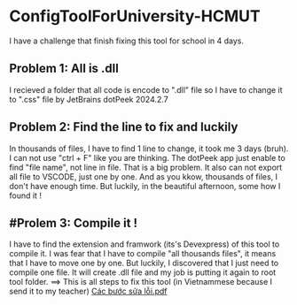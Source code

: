 # ConfigToolForUniversity-HCMUT
I have a challenge that finish fixing this tool for school in 4 days.
## Problem 1: All is .dll
I recieved a folder that all code is encode to ".dll" file so I have to change it to ".css" file by JetBrains dotPeek 2024.2.7
## Problem 2: Find the line to fix and luckily
In thousands of files, I have to find 1 line to change, it took me 3 days (bruh). I can not use "ctrl + F" like you are thinking. The dotPeek app just enable to find "file name", not line in file. That is a big problem. It also can not export all file to VSCODE, just one by one. And as you kkow, thousands of files, I don't have enough time. But luckily, in the beautiful afternoon, some how I found it !
## #Prolem 3: Compile it !
I have to find the extension and framwork (its's Devexpress) of this tool to compile it. I was fear that I have to compile "all thousands files", it means that I have to move one by one. But luckily, I discovered that I just need to compile one file. It will create .dll file and my job is putting it again to root tool folder.
==> This is all steps to fix this tool (in Vietnammese because I send it to my teacher) [Các bước sửa lỗi.pdf](https://github.com/user-attachments/files/19049890/Cac.b.c.s.a.l.i.pdf)
